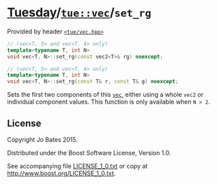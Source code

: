 [Tuesday](../../../README.md)/[`tue::vec`](../../headers/vec.md)/`set_rg`
=========================================================================
Provided by header [`<tue/vec.hpp>`](../../headers/vec.md)

```c++
// (vec<T, 3> and vec<T, 4> only)
template<typename T, int N>
void vec<T, N>::set_rg(const vec2<T>& rg) noexcept;

// (vec<T, 3> and vec<T, 4> only)
template<typename T, int N>
void vec<T, N>::set_rg(const T& r, const T& g) noexcept;
```

Sets the first two components of this [`vec`](../../headers/vec.md), either
using a whole `vec2` or individual component values. This function is only
available when `N > 2`.

License
-------
Copyright Jo Bates 2015.

Distributed under the Boost Software License, Version 1.0.

See accompanying file [LICENSE_1_0.txt](../../../LICENSE_1_0.txt) or copy at
http://www.boost.org/LICENSE_1_0.txt.
